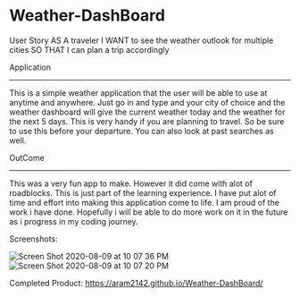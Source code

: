 # Weather-DashBoard

User Story
AS A traveler
I WANT to see the weather outlook for multiple cities
SO THAT I can plan a trip accordingly

Application
______________________________________
This is a simple weather application that the user will be able to use at anytime and anywhere. Just go in and type and your city of choice and the weather dashboard will give the current weather today and the weather for the next 5 days. This is very handy if you are planning to travel. So be sure to use this before your departure. You can also look at past searches as well.

OutCome
_________________________________________
This was a very fun app to make. However it did come with alot of roadblocks. This is just part of the learning experience. I have put alot of time and effort into making this application come to life. I am proud of the work i have done. Hopefully i will be able to do more work on it in the future as i progress in my coding journey.

Screenshots:

![Screen Shot 2020-08-09 at 10 07 36 PM](https://user-images.githubusercontent.com/65634748/89747921-e5924100-da8e-11ea-9545-96e3388f073f.png)
![Screen Shot 2020-08-09 at 10 07 20 PM](https://user-images.githubusercontent.com/65634748/89747923-e7f49b00-da8e-11ea-83f0-ae8c51494049.png)

Completed Product: https://aram2142.github.io/Weather-DashBoard/

